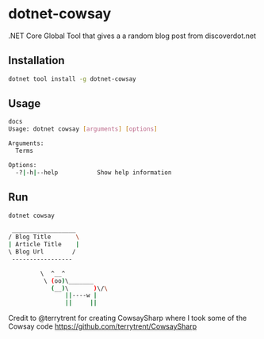 # dotnet-cowsay
.NET Core Global Tool that gives a a random blog post from discoverdot.net

## Installation

```bash
dotnet tool install -g dotnet-cowsay
```

## Usage

```bash
docs
Usage: dotnet cowsay [arguments] [options]

Arguments:
  Terms

Options:
  -?|-h|--help           Show help information
```

## Run

```bash
dotnet cowsay

 __________________
/ Blog Title       \
| Article Title    |
\ Blog Url        /
 -----------------

         \  ^__^
          \ (oo)\_______
            (__)\       )\/\
                ||----w |
                ||     ||


```
Credit to @terrytrent for creating CowsaySharp where I took some of the Cowsay code
https://github.com/terrytrent/CowsaySharp
